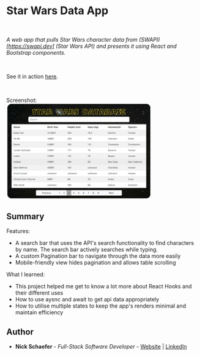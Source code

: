 # Star Wars Data App

<br>

_A web app that pulls Star Wars character data from (SWAPI)[https://swapi.dev] (Star Wars API) and presents it using React and Bootstrap components._

<br>

See it in action [here](https://nicks-star-wars-data-app.herokuapp.com).

<br>

Screenshot:<br>
<img src="src/assets/screenshot.png" width="75%">

## Summary

Features:

-  A search bar that uses the API's search functionality to find characters by name. The search bar actively searches while typing.
-  A custom Pagination bar to navigate through the data more easily
-  Mobile-friendly view hides pagination and allows table scrolling

What I learned:<br>

-  This project helped me get to know a lot more about React Hooks and their different uses
-  How to use aysnc and await to get api data appropriately
-  How to utilise multiple states to keep the app's renders minimal and maintain efficiency

## Author

-  **Nick Schaefer** - _Full-Stack Software Developer_ - [Website](https://nschaefer.com/) | [LinkedIn](https://www.linkedin.com/in/nick-n-schaefer)
